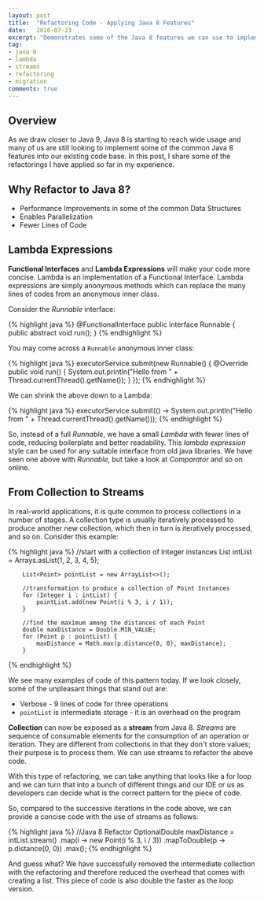 ```yaml
---
layout: post
title:  "Refactoring Code - Applying Java 8 Features"
date:   2016-07-23
excerpt: "Demonstrates some of the Java 8 features we can use to implement common Java 8 refactorings."
tag:
- java 8
- lambda
- streams
- refactoring
- migration
comments: true
---
```


## Overview

As we draw closer to Java 9, Java 8 is starting to reach wide usage and many of us are still looking to implement some of
the common Java 8 features into our existing code base. In this post, I share some of the refactorings I have applied so far
in my experience.

## Why Refactor to Java 8?

* Performance Improvements in some of the common Data Structures
* Enables Parallelization
* Fewer Lines of Code

## Lambda Expressions

**Functional Interfaces** and **Lambda Expressions** will make your code more concise. Lambda is an implementation of a
Functional Interface. Lambda expressions are simply anonymous methods which can replace the many lines of codes from
an anonymous inner class.

Consider the *Runnable* interface:

{% highlight java %}
@FunctionalInterface
public interface Runnable {
    public abstract void run();
}
{% endhighlight %}

You may come across a `Runnable` anonymous inner class:

{% highlight java %}
    executorService.submit(new Runnable() {
            @Override
            public void run() {
                System.out.println("Hello from " + Thread.currentThread().getName());
            }
        });
{% endhighlight %}

We can shrink the above down to a Lambda:

{% highlight java %}
executorService.submit(() -> System.out.println("Hello from " + Thread.currentThread().getName()));
{% endhighlight %}

So, instead of a full *Runnable*, we have a small *Lambda* with fewer lines of code, reducing boilerplate and better
readability. This *lambda expression* style can be used for any suitable interface from old java libraries. We have seen
one above with *Runnable*, but take a look at *Comparator* and so on online.

## From Collection to Streams

In real-world applications, it is quite common to process collections in a number of stages. A collection type is usually
iteratively processed to produce another new collection, which then in turn is iteratively processed, and so on. Consider
this example:

{% highlight java %}
        //start with a collection of Integer instances
        List<Integer> intList = Arrays.asList(1, 2, 3, 4, 5);

        List<Point> pointList = new ArrayList<>();

        //transformation to produce a collection of Point Instances
        for (Integer i : intList) {
            pointList.add(new Point(i % 3, i / 1));
        }

        //find the maximum among the distances of each Point
        double maxDistance = Double.MIN_VALUE;
        for (Point p : pointList) {
            maxDistance = Math.max(p.distance(0, 0), maxDistance);
        }
{% endhighlight %}

We see many examples of code of this pattern today. If we look closely, some of the unpleasant things that stand out are:

* Verbose - 9 lines of code for three operations
* `pointList` is intermediate storage - it is an overhead on the program

**Collection<T>** can now be exposed as a **stream** from Java 8. *Streams* are sequence of consumable elements for the consumption of an operation or iteration.
They are different from collections in that they don't store values; their purpose is to process them. We can use streams to refactor the above code.

With this type of refactoring, we can take anything that looks like a for loop and we can turn that into a bunch of
different things and our IDE or us as developers can decide what is the correct pattern for the piece of code.

So, compared to the successive iterations in the code above, we can provide a concise code with the use of streams as follows:

{% highlight java %}
       //Java 8 Refactor
        OptionalDouble maxDistance =
                intList.stream()
                        .map(i -> new Point(i % 3, i / 3))
                        .mapToDouble(p -> p.distance(0, 0))
                        .max();
{% endhighlight %}

And guess what? We have successfully removed the intermediate collection with the refactoring and therefore reduced the
overhead that comes with creating a list. This piece of code is also double the faster as the loop version.